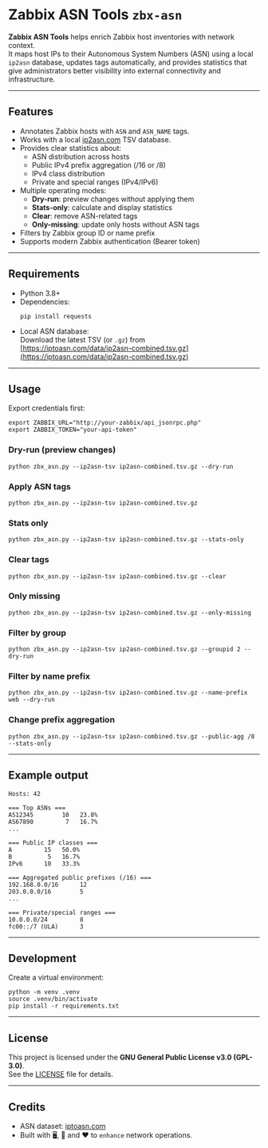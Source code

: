 # Zabbix ASN Tools `zbx-asn`

**Zabbix ASN Tools** helps enrich Zabbix host inventories with network context.  
It maps host IPs to their Autonomous System Numbers (ASN) using a local `ip2asn` database, updates tags automatically, and provides statistics that give administrators better visibility into external connectivity and infrastructure.

---

## Features
- Annotates Zabbix hosts with `ASN` and `ASN_NAME` tags.
- Works with a local [ip2asn.com](https://iptoasn.com) TSV database.
- Provides clear statistics about:
  - ASN distribution across hosts
  - Public IPv4 prefix aggregation (/16 or /8)
  - IPv4 class distribution
  - Private and special ranges (IPv4/IPv6)
- Multiple operating modes:
  - **Dry-run**: preview changes without applying them
  - **Stats-only**: calculate and display statistics
  - **Clear**: remove ASN-related tags
  - **Only-missing**: update only hosts without ASN tags
- Filters by Zabbix group ID or name prefix
- Supports modern Zabbix authentication (Bearer token)

---

## Requirements
- Python 3.8+
- Dependencies:
  ```
  pip install requests
  ```
- Local ASN database:  
  Download the latest TSV (or `.gz`) from  
  [https://iptoasn.com/data/ip2asn-combined.tsv.gz](https://iptoasn.com/data/ip2asn-combined.tsv.gz)

---

## Usage

Export credentials first:

```
export ZABBIX_URL="http://your-zabbix/api_jsonrpc.php"
export ZABBIX_TOKEN="your-api-token"
```

### Dry-run (preview changes)
```
python zbx_asn.py --ip2asn-tsv ip2asn-combined.tsv.gz --dry-run
```

### Apply ASN tags
```
python zbx_asn.py --ip2asn-tsv ip2asn-combined.tsv.gz
```

### Stats only
```
python zbx_asn.py --ip2asn-tsv ip2asn-combined.tsv.gz --stats-only
```

### Clear tags
```
python zbx_asn.py --ip2asn-tsv ip2asn-combined.tsv.gz --clear
```

### Only missing
```
python zbx_asn.py --ip2asn-tsv ip2asn-combined.tsv.gz --only-missing
```

### Filter by group
```
python zbx_asn.py --ip2asn-tsv ip2asn-combined.tsv.gz --groupid 2 --dry-run
```

### Filter by name prefix
```
python zbx_asn.py --ip2asn-tsv ip2asn-combined.tsv.gz --name-prefix web --dry-run
```

### Change prefix aggregation
```
python zbx_asn.py --ip2asn-tsv ip2asn-combined.tsv.gz --public-agg /8 --stats-only
```

---

## Example output

```
Hosts: 42

=== Top ASNs ===
AS12345        10   23.8%
AS67890         7   16.7%
...

=== Public IP classes ===
A         15   50.0%
B          5   16.7%
IPv6      10   33.3%

=== Aggregated public prefixes (/16) ===
192.168.0.0/16      12
203.0.0.0/16        5
...

=== Private/special ranges ===
10.0.0.0/24         8
fc00::/7 (ULA)      3
```

---

## Development

Create a virtual environment:

```
python -m venv .venv
source .venv/bin/activate
pip install -r requirements.txt
```

---

## License

This project is licensed under the **GNU General Public License v3.0 (GPL-3.0)**.  
See the [LICENSE](LICENSE) file for details.

---

## Credits

- ASN dataset: [iptoasn.com](https://iptoasn.com)
- Built with 🖥️, 🧠 and ❤️ to `enhance` network operations.
